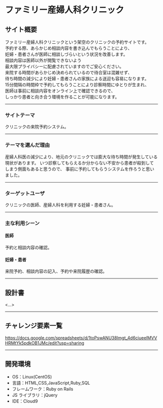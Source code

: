 # ファミリー産婦人科クリニック

## サイト概要

ファミリー産婦人科クリニックという架空のクリニックの予約サイトです。<br>
予約する際、あらかじめ相談内容を書き込んでもらうことにより、<br>妊婦・患者さんが医師に相談しづらいという状況を改善します。<br>
相談内容は医師以外が閲覧できないよう<br>最大限プライバシーに配慮されていますのでご安心ください。<br>
来院する時間があらかじめ決められているので待合室は混雑せず、<br>待ち時間の減少により妊婦・患者さんの家族による送迎も容易になります。<br>
15分間隔の時間枠で予約してもらうことにより診察時間にゆとりが生まれ、<br>医師は事前に相談内容をオンライン上で確認できるので、<br>
しっかり患者と向き合う環境を作ることが可能になります。

---

### サイトテーマ

クリニックの来院予約システム。

---

### テーマを選んだ理由

産婦人科医の減少により、地元のクリニックでは膨大な待ち時間が発生している現状があります。
いつ診察してもらえるか分からない不安から患者が殺到してしまう側面もあると思うので、
事前に予約してもらうシステムを作ろうと思いました。

---

### ターゲットユーザ

クリニックの医師、産婦人科を利用する妊婦・患者さん。

---

### 主な利用シーン

#### 医師

予約と相談内容の確認。

#### 妊婦・患者

来院予約、相談内容の記入、予約や来院履歴の確認。

---

## 設計書

<...>

---

## チャレンジ要素一覧

<https://docs.google.com/spreadsheets/d/1toPswANU38lmgt_4d6ciueelMVVHRMtYk5pdkOB1JMc/edit?usp=sharing>

---

## 開発環境

- OS：Linux(CentOS)
- 言語：HTML,CSS,JavaScript,Ruby,SQL
- フレームワーク：Ruby on Rails
- JS ライブラリ：jQuery
- IDE：Cloud9
